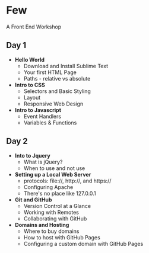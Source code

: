 # Few

A Front End Workshop

## Day 1

- **Hello World**
    - Download and Install Sublime Text
    - Your first HTML Page
    - Paths - relative vs absolute
- **Intro to CSS**
    - Selectors and Basic Styling
    - Layout
    - Responsive Web Design
- **Intro to Javascript**
    - Event Handlers
    - Variables & Functions

## Day 2

- **Into to Jquery**
    - What is jQuery?
    - When to use and not use
- **Setting up a Local Web Server**
    - protocols: file://, http://, and https://  
    - Configuring Apache
    - There's no place like 127.0.0.1
- **Git and GitHub**
    - Version Control at a Glance
    - Working with Remotes
    - Collaborating with GitHub
- **Domains and Hosting**
    - Where to buy domains
    - How to host with GitHub Pages
    - Configuring a custom domain with GitHub Pages


